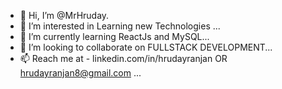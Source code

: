 - 👋 Hi, I’m @MrHruday.
- 👀 I’m interested in Learning new Technologies ...
- 🌱 I’m currently learning ReactJs and MySQL...
- 💞️ I’m looking to collaborate on FULLSTACK DEVELOPMENT...
- 📫 Reach me at - linkedin.com/in/hrudayranjan  OR  hrudayranjan8@gmail.com ...

<!---
Erhruday/Erhruday is a ✨ special ✨ repository because its `README.md` (this file) appears on your GitHub profile.
You can click the Preview link to take a look at your changes.
--->

